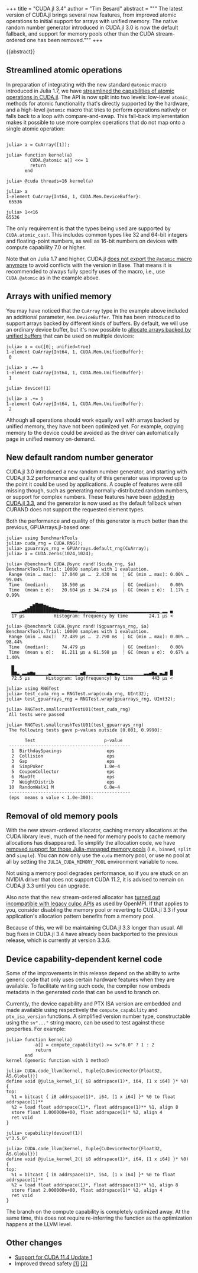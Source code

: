 +++
title = "CUDA.jl 3.4"
author = "Tim Besard"
abstract = """
  The latest version of CUDA.jl brings several new features, from improved atomic operations to initial support for arrays with unified memory. The native random number generator introduced in CUDA.jl 3.0 is now the default fallback, and support for memory pools other than the CUDA stream-ordered one has been removed."""
+++

{{abstract}}


## Streamlined atomic operations

In preparation of integrating with the new standard `@atomic` macro introduced in Julia 1.7,
we have [streamlined the capabilities of atomic operations in
CUDA.jl](https://github.com/JuliaGPU/CUDA.jl/pull/1059). The API is now split into two
levels: low-level `atomic_` methods for atomic functionality that's directly supported by
the hardware, and a high-level `@atomic` macro that tries to perform operations natively or
falls back to a loop with compare-and-swap. This fall-back implementation makes it possible to use
more complex operations that do not map onto a single atomic operation:

```julia-repl

julia> a = CuArray([1]);

julia> function kernel(a)
         CUDA.@atomic a[] <<= 1
         return
       end

julia> @cuda threads=16 kernel(a)

julia> a
1-element CuArray{Int64, 1, CUDA.Mem.DeviceBuffer}:
 65536

julia> 1<<16
65536
```

The only requirement is that the types being used are supported by `CUDA.atomic_cas!`. This
includes common types like 32 and 64-bit integers and floating-point numbers, as well as
16-bit numbers on devices with compute capability 7.0 or higher.

Note that on Julia 1.7 and higher, CUDA.jl [does not export the `@atomic` macro
anymore](https://github.com/JuliaGPU/CUDA.jl/pull/1097) to avoid conflicts with the version
in Base. That means it is recommended to always fully specify uses of the macro, i.e., use
`CUDA.@atomic` as in the example above.


## Arrays with unified memory

You may have noticed that the `CuArray` type in the example above included an additional
parameter, `Mem.DeviceBuffer`. This has been introduced to support arrays backed by
different kinds of buffers. By default, we will use an ordinary device buffer, but it's now
possible to [allocate arrays backed by unified
buffers](https://github.com/JuliaGPU/CUDA.jl/pull/1023) that can be used on multiple
devices:

```julia-repl
julia> a = cu([0]; unified=true)
1-element CuArray{Int64, 1, CUDA.Mem.UnifiedBuffer}:
 0

julia> a .+= 1
1-element CuArray{Int64, 1, CUDA.Mem.UnifiedBuffer}:
 1

julia> device!(1)

julia> a .+= 1
1-element CuArray{Int64, 1, CUDA.Mem.UnifiedBuffer}:
 2
```

Although all operations should work equally well with arrays backed by unified memory, they
have not been optimized yet. For example, copying memory to the device could be avoided as
the driver can automatically page in unified memory on-demand.


## New default random number generator

CUDA.jl 3.0 introduced a new random number generator, and starting with CUDA.jl 3.2
performance and quality of this generator was improved up to the point it could be used by
applications. A couple of features were still missing though, such as generating
normally-distributed random numbers, or support for complex numbers. These features have
been [added in CUDA.jl 3.3](https://github.com/JuliaGPU/CUDA.jl/pull/1082), and the
generator is now used as the default fallback when CURAND does not support the requested
element types.

Both the performance and quality of this generator is much better than the previous,
GPUArrays.jl-based one:

```julia-repl
julia> using BenchmarkTools
julia> cuda_rng = CUDA.RNG();
julia> gpuarrays_rng = GPUArrays.default_rng(CuArray);
julia> a = CUDA.zeros(1024,1024);

julia> @benchmark CUDA.@sync rand!($cuda_rng, $a)
BenchmarkTools.Trial: 10000 samples with 1 evaluation.
 Range (min … max):  17.040 μs …  2.430 ms  ┊ GC (min … max): 0.00% … 99.04%
 Time  (median):     18.500 μs              ┊ GC (median):    0.00%
 Time  (mean ± σ):   20.604 μs ± 34.734 μs  ┊ GC (mean ± σ):  1.17% ±  0.99%

         ▃▆█▇▇▅▄▂▁
  ▂▂▂▃▄▆███████████▇▆▆▅▅▄▄▄▃▃▃▃▃▃▃▂▂▂▂▂▂▂▂▂▂▂▂▂▂▂▂▂▂▂▂▂▂▂▂▁▂▂ ▄
  17 μs           Histogram: frequency by time        24.1 μs <

julia> @benchmark CUDA.@sync rand!($gpuarrays_rng, $a)
BenchmarkTools.Trial: 10000 samples with 1 evaluation.
 Range (min … max):  72.489 μs …  2.790 ms  ┊ GC (min … max): 0.00% … 98.44%
 Time  (median):     74.479 μs              ┊ GC (median):    0.00%
 Time  (mean ± σ):   81.211 μs ± 61.598 μs  ┊ GC (mean ± σ):  0.67% ±  1.40%

  █                                                           ▁
  █▆▃▁▃▃▅▆▅▁▁▁▁▁▃▁▁▁▁▁▁▁▁▁▁▁▄▆▁▁▁▁▁▁▁▁▄▄▃▄▃▁▁▁▁▁▁▁▁▁▃▃▄▆▄▁▄▃▆ █
  72.5 μs      Histogram: log(frequency) by time       443 μs <
```

```julia-repl
julia> using RNGTest
julia> test_cuda_rng = RNGTest.wrap(cuda_rng, UInt32);
julia> test_gpuarrays_rng = RNGTest.wrap(gpuarrays_rng, UInt32);

julia> RNGTest.smallcrushTestU01(test_cuda_rng)
 All tests were passed

julia> RNGTest.smallcrushTestU01(test_gpuarrays_rng)
 The following tests gave p-values outside [0.001, 0.9990]:

       Test                          p-value
 ----------------------------------------------
  1  BirthdaySpacings                 eps
  2  Collision                        eps
  3  Gap                              eps
  4  SimpPoker                       1.0e-4
  5  CouponCollector                  eps
  6  MaxOft                           eps
  7  WeightDistrib                    eps
 10  RandomWalk1 M                   6.0e-4
 ----------------------------------------------
 (eps  means a value < 1.0e-300):
```


## Removal of old memory pools

With the new stream-ordered allocator, caching memory allocations at the CUDA library level,
much of the need for memory pools to cache memory allocations has disappeared. To simplify
the allocation code, we have [removed support for those Julia-managed memory
pools](https://github.com/JuliaGPU/CUDA.jl/pull/1015) (i.e., `binned`, `split` and
`simple`). You can now only use the `cuda` memory pool, or use no pool at all by setting the
`JULIA_CUDA_MEMORY_POOL` environment variable to `none`.

Not using a memory pool degrades performance, so if you are stuck on an NVIDIA driver that
does not support CUDA 11.2, it is advised to remain on CUDA.jl 3.3 until you can upgrade.

Also note that the new stream-ordered allocator has [turned out incompatible with legacy
cuIpc APIs](https://github.com/JuliaGPU/CUDA.jl/issues/1053) as used by OpenMPI. If that
applies to you, consider disabling the memory pool or reverting to CUDA.jl 3.3 if your
application's allocation pattern benefits from a memory pool.

Because of this, we will be maintaining CUDA.jl 3.3 longer than usual. All bug fixes in
CUDA.jl 3.4 have already been backported to the previous release, which is currently at
version 3.3.6.


## Device capability-dependent kernel code

Some of the improvements in this release depend on the ability to write generic code that
only uses certain hardware features when they are available. To facilitate writing such
code, the compiler now embeds metadata in the generated code that can be used to branch on.

Currently, the device capability and PTX ISA version are embedded and made available using
respectively the `compute_capability` and `ptx_isa_version` functions. A simplified version
number type, constructable using the `sv"..."` string macro, can be used to test against
these properties. For example:

```julia-repl
julia> function kernel(a)
           a[] = compute_capability() >= sv"6.0" ? 1 : 2
           return
       end
kernel (generic function with 1 method)

julia> CUDA.code_llvm(kernel, Tuple{CuDeviceVector{Float32, AS.Global}})
define void @julia_kernel_1({ i8 addrspace(1)*, i64, [1 x i64] }* %0) {
top:
  %1 = bitcast { i8 addrspace(1)*, i64, [1 x i64] }* %0 to float addrspace(1)**
  %2 = load float addrspace(1)*, float addrspace(1)** %1, align 8
  store float 1.000000e+00, float addrspace(1)* %2, align 4
  ret void
}

julia> capability(device!(1))
v"3.5.0"

julia> CUDA.code_llvm(kernel, Tuple{CuDeviceVector{Float32, AS.Global}})
define void @julia_kernel_2({ i8 addrspace(1)*, i64, [1 x i64] }* %0) {
top:
  %1 = bitcast { i8 addrspace(1)*, i64, [1 x i64] }* %0 to float addrspace(1)**
  %2 = load float addrspace(1)*, float addrspace(1)** %1, align 8
  store float 2.000000e+00, float addrspace(1)* %2, align 4
  ret void
}
```

The branch on the compute capability is completely optimized away. At the same time, this
does not require re-inferring the function as the optimization happens at the LLVM level.


## Other changes

* [Support for CUDA 11.4 Update 1](https://github.com/JuliaGPU/CUDA.jl/pull/1084)
* Improved thread safety [[1]](https://github.com/JuliaGPU/CUDA.jl/pull/993) [[2]](https://github.com/JuliaGPU/CUDA.jl/pull/1074)

